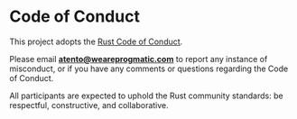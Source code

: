 # Code of Conduct

This project adopts the [Rust Code of Conduct](https://www.rust-lang.org/policies/code-of-conduct).

Please email **atento@weareprogmatic.com** to report any instance of misconduct, or if you have any comments or questions regarding the Code of Conduct.

All participants are expected to uphold the Rust community standards: be respectful, constructive, and collaborative.
